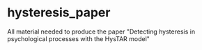 # hysteresis_paper
All material needed to produce the paper "Detecting hysteresis in psychological processes with the HysTAR model"
